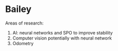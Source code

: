 Bailey
======

Areas of research:
1. AI: neural networks and SPO to improve stability
2. Computer vision potentially with neural network
3. Odometry
